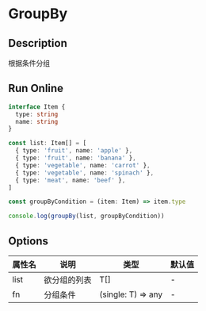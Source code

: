 # GroupBy

## Description
根据条件分组

## Run Online

<RunCode :language="ts" :dependency="`
function groupBy<T>(list: T[], fn: (single: T) => any): Map<string, T[]> {
  const map = new Map<string, T[]>()
  list.forEach((s: T) => {
    const key = fn(s)
    map.set(key, map.get(key) || [])
    map.get(key)!.push(s)
  })
  return map
}`">

```ts
interface Item {
  type: string
  name: string
}

const list: Item[] = [
  { type: 'fruit', name: 'apple' },
  { type: 'fruit', name: 'banana' },
  { type: 'vegetable', name: 'carrot' },
  { type: 'vegetable', name: 'spinach' },
  { type: 'meat', name: 'beef' },
]

const groupByCondition = (item: Item) => item.type

console.log(groupBy(list, groupByCondition))
```

</RunCode>

## Options

<div class="utils-table">

| 属性名 | 说明 | 类型 | 默认值 |
| --- | --- | --- | --- |
| list | 欲分组的列表 | T[] | - |
| fn | 分组条件 | (single: T) => any | - |

</div>